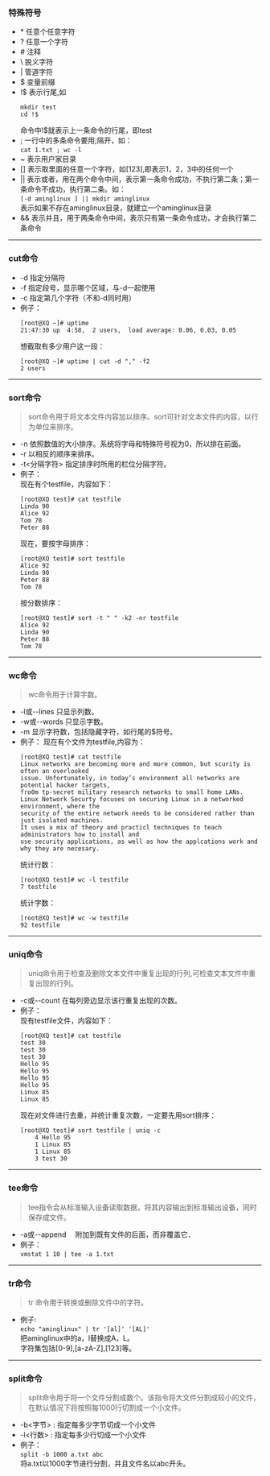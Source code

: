 ### 特殊符号  
* \* 任意个任意字符  
* \? 任意一个字符  
* \# 注释  
* \\ 脱义字符  
* \| 管道字符  
* \$ 变量前缀  
* \!\$ 表示行尾,如  
  ```
  mkdir test
  cd !$
  ```  
  命令中\!\$就表示上一条命令的行尾，即test  
* \; 一行中的多条命令要用\;隔开，如：  
  ```cat 1.txt ; wc -l```  
* \~ 表示用户家目录  
* \[\] 表示取里面的任意一个字符，如\[123\],即表示1，2，3中的任何一个  
* \|\| 表示或者，用在两个命令中间，表示第一条命令成功，不执行第二条；第一条命令不成功，执行第二条。如：  
  ```[-d aminglinux ] || mkdir aminglinux```  
  表示如果不存在aminglinux目录，就建立一个aminglinux目录  
* \&\& 表示并且，用于两条命令中间，表示只有第一条命令成功，才会执行第二条命令  
-----------------------------------------------
### cut命令  
* -d 指定分隔符  
* -f 指定段号，显示哪个区域，与-d一起使用  
* -c 指定第几个字符（不和-d同时用）  
* 例子：  
  ``` 
  [root@XQ ~]# uptime
  21:47:30 up  4:58,  2 users,  load average: 0.06, 0.03, 0.05
  ```  
  想截取有多少用户这一段：
  ```
  [root@XQ ~]# uptime | cut -d "," -f2
  2 users  
  ```  
----------------------------------------------
### sort命令  
> sort命令用于将文本文件内容加以排序。sort可针对文本文件的内容，以行为单位来排序。  

* -n 依照数值的大小排序。系统将字母和特殊符号视为0，所以排在前面。  
* -r 以相反的顺序来排序。  
* -t<分隔字符> 指定排序时所用的栏位分隔字符。  
* 例子：  
  现在有个testfile，内容如下：  
  ```  
  [root@XQ test]# cat testfile 
  Linda 90
  Alice 92
  Tom 78
  Peter 88  
  ```  
  现在，要按字母排序：  
  ```  
  [root@XQ test]# sort testfile 
  Alice 92
  Linda 90
  Peter 88
  Tom 78
  ```  
  按分数排序：  
  ```
  [root@XQ test]# sort -t " " -k2 -nr testfile 
  Alice 92
  Linda 90
  Peter 88
  Tom 78
  ```  
-----------------------------------------
### wc命令  
> wc命令用于计算字数。  

* -l或--lines 只显示列数。  
* -w或--words 只显示字数。  
* -m 显示字符数，包括隐藏字符，如行尾的\$符号。  
* 例子：
  现在有个文件为testfile,内容为：  
  ```
  [root@XQ test]# cat testfile 
  Linux networks are becoming more and more common, but scurity is often an overlooked  
  issue. Unfortunately, in today’s environment all networks are potential hacker targets,  
  fro0m tp-secret military research networks to small home LANs.  
  Linux Network Securty focuses on securing Linux in a networked environment, where the  
  security of the entire network needs to be considered rather than just isolated machines.  
  It uses a mix of theory and practicl techniques to teach administrators how to install and  
  use security applications, as well as how the applcations work and why they are necesary.
  ```  
  统计行数：  
  ```  
  [root@XQ test]# wc -l testfile 
  7 testfile  
  ```  
  统计字数：  
  ```  
  [root@XQ test]# wc -w testfile 
  92 testfile
  ```  

----------------------------------------------------
### uniq命令  
> uniq命令用于检查及删除文本文件中重复出现的行列,可检查文本文件中重复出现的行列。  

* -c或--count 在每列旁边显示该行重复出现的次数。  
* 例子：  
  现有testfile文件，内容如下：  
  ```  
  [root@XQ test]# cat testfile 
  test 30  
  test 30  
  test 30  
  Hello 95  
  Hello 95  
  Hello 95  
  Hello 95  
  Linux 85  
  Linux 85
  ```  
  现在对文件进行去重，并统计重复次数，一定要先用sort排序：  
  ```  
  [root@XQ test]# sort testfile | uniq -c
      4 Hello 95  
      1 Linux 85 
      1 Linux 85  
      3 test 30 
  ```  
------------------------------------------------------
### tee命令  
> tee指令会从标准输入设备读取数据，将其内容输出到标准输出设备，同时保存成文件。  

* -a或--append 　附加到既有文件的后面，而非覆盖它．  
* 例子：  
  ```vmstat 1 10 | tee -a 1.txt``` 
-------------------------------------------------------
### tr命令  
> tr 命令用于转换或删除文件中的字符。  

* 例子:  
  ```echo "aminglinux" | tr '[al]' '[AL]' ```  
  把aminglinux中的a，l替换成A，L。  
  字符集包括\[0-9\],\[a-zA-Z\],\[123\]等。  
-----------------------------------------------------
### split命令  
> split命令用于将一个文件分割成数个。该指令将大文件分割成较小的文件，在默认情况下将按照每1000行切割成一个小文件。 

* -b<字节> : 指定每多少字节切成一个小文件  
* -l<行数> : 指定每多少行切成一个小文件  
* 例子：  
  ```split -b 1000 a.txt abc```  
  将a.txt以1000字节进行分割，并且文件名以abc开头。 
